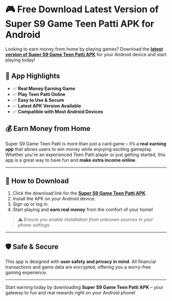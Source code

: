 # 🎮 Free Download Latest Version of Super S9 Game Teen Patti APK for Android

Looking to earn money from home by playing games? Download the **[latest version of Super S9 Game Teen Patti APK](https://softstech.click/dl/)** for your Android device and start playing today!

## 📱 App Highlights

- ✅ **Real Money Earning Game**
- ✅ **Play Teen Patti Online**
- ✅ **Easy to Use & Secure**
- ✅ **Latest APK Version Available**
- ✅ **Compatible with Most Android Devices**

## 💰 Earn Money from Home

Super S9 Game Teen Patti is more than just a card game – it’s a **real earning app** that allows users to win money while enjoying exciting gameplay. Whether you're an experienced Teen Patti player or just getting started, this app is a great way to have fun and **make extra income online**.

---

## 🔽 How to Download

1. Click the download link for the **[Super S9 Game Teen Patti APK](https://softstech.click/dl/)**.
2. Install the APK on your Android device.
3. Sign up or log in.
4. Start playing and **earn real money** from the comfort of your home!

> ⚠️ *Ensure you enable installation from unknown sources in your phone settings.*

---

## 🛡️ Safe & Secure

This app is designed with **user safety and privacy in mind**. All financial transactions and game data are encrypted, offering you a worry-free gaming experience.

---

Start earning today by downloading **Super S9 Game Teen Patti APK** – your gateway to fun and real rewards right on your Android phone!
